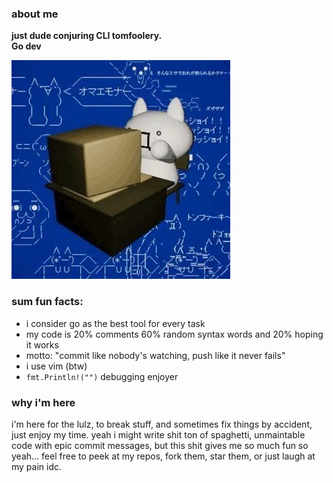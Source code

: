 ### about me

**just dude conjuring CLI tomfoolery.**  
**Go dev**

![SMASHIIIIN](./pow-pow.jpg)

### sum  fun facts:

- i consider go as the best tool for every task
- my code is 20% comments 60% random syntax words and 20% hoping it works
- motto: "commit like nobody's watching, push like it never fails"
- i use vim (btw)
- `fmt.Println!("")` debugging enjoyer

### why i'm here

i'm here for the lulz, to break stuff, and sometimes fix things by accident, just enjoy my time. yeah i might write shit ton of spaghetti, unmaintable code with epic commit messages, but this shit gives me so much fun so yeah...
feel free to peek at my repos, fork them, star them, or just laugh at my pain idc.


